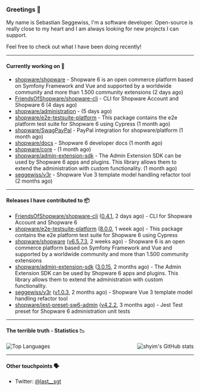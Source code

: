 ### Greetings 👋

My name is Sebastian Seggewiss, I'm a software developer.
Open-source is really close to my heart and I am always looking for new projects I can support.

Feel free to check out what I have been doing recently!

---

#### Currently working on 💪

- [shopware/shopware](https://github.com/shopware/shopware) - Shopware 6 is an open commerce platform based on Symfony Framework and Vue and supported by a worldwide community and more than 1.500 community extensions (2 days ago)
- [FriendsOfShopware/shopware-cli](https://github.com/FriendsOfShopware/shopware-cli) - CLI for Shopware Account and Shopware 6 (4 days ago)
- [shopware/administration](https://github.com/shopware/administration) -  (5 days ago)
- [shopware/e2e-testsuite-platform](https://github.com/shopware/e2e-testsuite-platform) - This package contains the e2e platform test suite for Shopware 6 using Cypress (1 month ago)
- [shopware/SwagPayPal](https://github.com/shopware/SwagPayPal) - PayPal integration for shopware/platform (1 month ago)
- [shopware/docs](https://github.com/shopware/docs) - Shopware 6 developer docs (1 month ago)
- [shopware/core](https://github.com/shopware/core) -  (1 month ago)
- [shopware/admin-extension-sdk](https://github.com/shopware/admin-extension-sdk) - The Admin Extension SDK can be used by Shopware 6 apps and plugins. This library allows them to extend the administration with custom functionality. (1 month ago)
- [seggewiss/v3r](https://github.com/seggewiss/v3r) - Shopware Vue 3 template model handling refactor tool (2 months ago)

---

#### Releases I have contributed to 📦

- [FriendsOfShopware/shopware-cli](https://github.com/FriendsOfShopware/shopware-cli) ([0.4.1](https://github.com/FriendsOfShopware/shopware-cli/releases/tag/0.4.1), 2 days ago) - CLI for Shopware Account and Shopware 6
- [shopware/e2e-testsuite-platform](https://github.com/shopware/e2e-testsuite-platform) ([8.0.0](https://github.com/shopware/e2e-testsuite-platform/releases/tag/8.0.0), 1 week ago) - This package contains the e2e platform test suite for Shopware 6 using Cypress
- [shopware/shopware](https://github.com/shopware/shopware) ([v6.5.7.3](https://github.com/shopware/shopware/releases/tag/v6.5.7.3), 2 weeks ago) - Shopware 6 is an open commerce platform based on Symfony Framework and Vue and supported by a worldwide community and more than 1.500 community extensions
- [shopware/admin-extension-sdk](https://github.com/shopware/admin-extension-sdk) ([3.0.15](https://github.com/shopware/admin-extension-sdk/releases/tag/3.0.15), 2 months ago) - The Admin Extension SDK can be used by Shopware 6 apps and plugins. This library allows them to extend the administration with custom functionality.
- [seggewiss/v3r](https://github.com/seggewiss/v3r) ([v1.0.3](https://github.com/seggewiss/v3r/releases/tag/v1.0.3), 2 months ago) - Shopware Vue 3 template model handling refactor tool
- [shopware/jest-preset-sw6-admin](https://github.com/shopware/jest-preset-sw6-admin) ([v4.2.2](https://github.com/shopware/jest-preset-sw6-admin/releases/tag/v4.2.2), 3 months ago) - Jest Test preset for Shopware 6 administration unit tests

---

#### The terrible truth - Statistics 📉

<img align="right" alt="shyim's GitHub stats" src="https://github-readme-stats.vercel.app/api?username=seggewiss&count_private=1&show_icons=true&" />

![Top Languages](https://github-readme-stats.vercel.app/api/top-langs/?username=seggewiss)

---

#### Other touchpoints 🗣

- Twitter: [@last__sgt](https://twitter.com/last__sgt)
